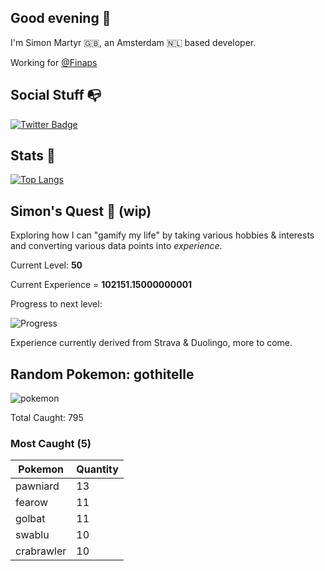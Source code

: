## Good evening 🌙

I'm Simon Martyr 🇬🇧, an Amsterdam 🇳🇱 based developer. 

Working for [@Finaps](https://www.finaps.nl/) 


## Social Stuff 📭

[![Twitter Badge](https://img.shields.io/badge/-@vintage_si-1ca0f1?style=flat-square&labelColor=1ca0f1&logo=twitter&logoColor=white&link=https://twitter.com/vintage_si)](https://twitter.com/vintage_si)

## Stats 🤖

[![Top Langs](https://github-readme-stats.vercel.app/api/top-langs/?username=simonmartyr&layout=compact)](https://github.com/anuraghazra/github-readme-stats)

## Simon's Quest 🚧 (wip)

Exploring how I can "gamify my life" by taking various hobbies & interests and converting various data points into _experience_.

Current Level: **50**

Current Experience = **102151.15000000001**

Progress to next level:


![Progress](https://progress-bar.dev/35/?width=250)

Experience currently derived from Strava & Duolingo, more to come.

## Random Pokemon: gothitelle
 
![pokemon](https:&#x2F;&#x2F;raw.githubusercontent.com&#x2F;PokeAPI&#x2F;sprites&#x2F;master&#x2F;sprites&#x2F;pokemon&#x2F;576.png) 

Total Caught: 795

### Most Caught (5)

Pokemon | Quantity |
--- | --- |
pawniard|13
fearow|11
golbat|11
swablu|10
crabrawler|10

